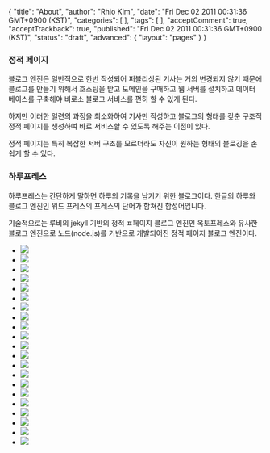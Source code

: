 {
    "title": "About",
    "author": "Rhio Kim",
    "date": "Fri Dec 02 2011 00:31:36 GMT+0900 (KST)",
    "categories": [
    ],
    "tags": [
    ],
    "acceptComment": true,
    "acceptTrackback": true,
    "published": "Fri Dec 02 2011 00:31:36 GMT+0900 (KST)",
    "status": "draft",
    "advanced": {
        "layout": "pages"
    }
}

### 정적 페이지

블로그 엔진은 일반적으로 한번 작성되어 퍼블리싱된 기사는 거의 변경되지 않기 때문에 블로그를 만들기 위해서 호스팅을 받고 도메인을 구매하고 웹 서버를 설치하고 데이터 베이스를 구축해야 비로소 블로그 서비스를 편히 할 수 있게 된다.

하지만 이러한 일련의 과정을 최소화하여 기사만 작성하고 블로그의 형태를 갖춘 구조적 정적 페이지를 생성하여 바로 서비스할 수 있도록 해주는 이점이 있다.

정적 페이지는 특히 복잡한 서버 구조를 모르더라도 자신이 원하는 형태의 블로깅을 손쉽게 할 수 있다.

### 하루프레스

하루프레스는 간단하게 말하면 하루의 기록을 남기기 위한 블로그이다.
한글의 하루와 블로그 엔진인 워드 프레스의 프레스의 단어가 합쳐진 합성어입니다.

기술적으로는 루비의 jekyll 기반의 정적 ㅍ페이지 블로그 엔진인 옥토프레스와 유사한 블로그 엔진으로 노드(node.js)를 기반으로 개발되어진 정적 페이지 블로그 엔진이다.

<div class="row">
    <div class="span12">
        <ul class="thumbnails">
            <li class="thumbnail span5">
                <img src="/img/pages/about/haroopress.001.jpg" />
            </li>
            <li class="thumbnail span5">
                <img src="/img/pages/about/haroopress.002.jpg" />
            </li>
            <li class="thumbnail span5">
                <img src="/img/pages/about/haroopress.003.jpg" />
            </li>
            <li class="thumbnail span5">
                <img src="/img/pages/about/haroopress.004.jpg" />
            </li>
            <li class="thumbnail span5">
                <img src="/img/pages/about/haroopress.005.jpg" />
            </li>
            <li class="thumbnail span5">
                <img src="/img/pages/about/haroopress.006.jpg" />
            </li>
            <li class="thumbnail span5">
                <img src="/img/pages/about/haroopress.007.jpg" />
            </li>
            <li class="thumbnail span5">
                <img src="/img/pages/about/haroopress.008.jpg" />
            </li>
            <li class="thumbnail span5">
                <img src="/img/pages/about/haroopress.009.jpg" />
            </li>
            <li class="thumbnail span5">
                <img src="/img/pages/about/haroopress.010.jpg" />
            </li>
            <li class="thumbnail span5">
                <img src="/img/pages/about/haroopress.011.jpg" />
            </li>
            <li class="thumbnail span5">
                <img src="/img/pages/about/haroopress.012.jpg" />
            </li>
            <li class="thumbnail span5">
                <img src="/img/pages/about/haroopress.013.jpg" />
            </li>
            <li class="thumbnail span5">
                <img src="/img/pages/about/haroopress.014.jpg" />
            </li>
            <li class="thumbnail span5">
                <img src="/img/pages/about/haroopress.015.jpg" />
            </li>
            <li class="thumbnail span5">
                <img src="/img/pages/about/haroopress.016.jpg" />
            </li>
            <li class="thumbnail span5">
                <img src="/img/pages/about/haroopress.017.jpg" />
            </li>
            <li class="thumbnail span5">
                <img src="/img/pages/about/haroopress.018.jpg" />
            </li>
            <li class="thumbnail span5">
                <img src="/img/pages/about/haroopress.019.jpg" />
            </li>
            <li class="thumbnail span5">
                <img src="/img/pages/about/haroopress.020.jpg" />
            </li>
            <li class="thumbnail span5">
                <img src="/img/pages/about/haroopress.021.jpg" />
            </li>
        </ul>
    </div>
</div>

